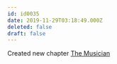 ```yaml
---
id: id0035
date: 2019-11-29T03:18:49.000Z
deleted: false
draft: false
---
```


Created new chapter [The Musician][1]

[1]: the-musician.html